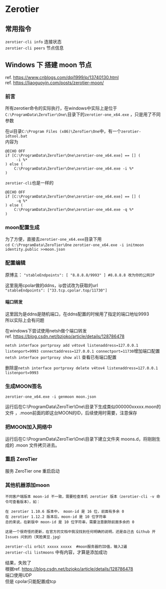 # Zerotier

## 常用指令

`zerotier-cli info` 连接状态  
`zerotier-cli peers` 节点信息  

## Windows 下 搭建 moon 节点

ref. https://www.cnblogs.com/dqi1999/p/13740130.html  
ref. https://liaoguoyin.com/posts/zerotier-moon/

### 前言
所有zerotier命令的实际执行，在windows中实际上是位于`C:\ProgramData\ZeroTier\One\`目录下的`zerotier-one_x64.exe` ，只是用了不同参数

在ui目录`C:\Program Files (x86)\ZeroTier\One`中，有一个`zerotier-idtool.bat`  
内容为
```
@ECHO OFF
if [C:\ProgramData\ZeroTier\One\zerotier-one_x64.exe] == [] (
	 -i %*
) else (
	C:\ProgramData\ZeroTier\One\zerotier-one_x64.exe -i %*
)
```
`zerotier-cli`也是一样的
```
@ECHO OFF
if [C:\ProgramData\ZeroTier\One\zerotier-one_x64.exe] == [] (
	 -q %*
) else (
	C:\ProgramData\ZeroTier\One\zerotier-one_x64.exe -q %*
)
```

### moon配置生成
为了方便，直接去`zerotier-one_x64.exe`目录下用  
`cd C:\ProgramData\ZeroTier\One`
`zerotier-one_x64.exe -i initmoon identity.public >>moon.json`

### 配置编辑
原博主：
`"stableEndpoints": [ "8.8.8.8/9993" ] #8.8.8.8 改为你的公网IP`

这里我用cpolar做的ddns，ip尝试改为获取的url  
`"stableEndpoints": ["33.tcp.cpolar.top/11730"]`

#### 端口转发
这里因为是ddns是随机端口，在ddns配置的时候用了指定的端口地址9993  
所以实际上会有问题  

在windows下尝试使用netsh做个端口转发  
ref. https://blog.csdn.net/bzjoko/article/details/128786478  

`netsh interface portproxy add v4tov4 listenaddress=127.0.0.1 listenport=9993 connectaddress=127.0.0.1 connectport=11730`增加端口配置
`netsh interface portproxy show all` 查看已有端口配置

删除是`netsh interface portproxy delete v4tov4 listenaddress=127.0.0.1 listenport=9993`


### 生成MOON签名
`zerotier-one_x64.exe -i genmoon moon.json`

运行后在C:\ProgramData\ZeroTier\One\目录下生成类似000000xxxxx.moon的文件
，.moon前面的即这台MOON的ID，后续使用时需要，注意保存

### 把MOON加入网络中
运行后在C:\ProgramData\ZeroTier\One\目录下建立文件夹 moons.d，将刚刚生成的 .moon 文件拷贝进去。

### 重启 ZeroTier
服务 ZeroTier one 重启启动

### 其他机器添加moon

```
不同客户端版本 moon-id 不一致，需要检查本机 zerotier 版本（zerotier-cli -v 命令可查看版本），如：

在 zerotier 1.10.6 版本中， moon-id 是 16 位，前面有多余 0
在 zerotier 1.12.2 版本后，moon-id 是 10 位字符串
总的来说，在新版中 moon-id 是 10 位字符串，需要注意删除前面多余的 0

这是一个很奇怪的更新，在官方的文档中我没找到任何明确的说明，还是自己去 Github 开 Issues 问到的（笑脸黄豆.jpg）
```
`zerotier-cli orbit xxxxx xxxxx  #moon服务器的ID值，输入2遍`  
`zerotier-cli listmoons` 中有内容，才算是添加成功

结果，失败了  
根据ref. https://blog.csdn.net/bzjoko/article/details/128786478   
端口使用UDP  
但是  cpolar只能配置成tcp






